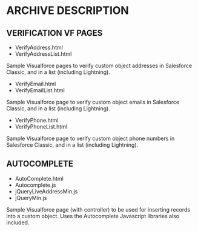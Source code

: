# ARCHIVE DESCRIPTION

## VERIFICATION VF PAGES

* VerifyAddress.html
* VerifyAddressList.html

Sample Visualforce pages to verify custom object addresses in Salesforce Classic, and in a list (including Lightning).

* VerifyEmail.html
* VerifyEmailList.html

Sample Visualforce page to verify custom object emails in Salesforce Classic, and in a list (including Lightning).

* VerifyPhone.html
* VerifyPhoneList.html

Sample Visualforce page to verify custom object phone numbers in Salesforce Classic, and in a list (including Lightning).

## AUTOCOMPLETE

* AutoComplete.html
* Autocomplete.js
* jQueryLiveAddressMin.js
* jQueryMin.js

Sample Visualforce page (with controller) to be used for inserting records into a custom object.  Uses the Autocomplete Javascript libraries also included.
